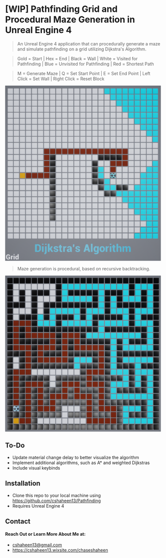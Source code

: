 # [WIP] Pathfinding Grid and Procedural Maze Generation in Unreal Engine 4
> An Unreal Engine 4 application that can procedurally generate a maze and simulate pathfinding on a grid utilizing Dijkstra's Algorithm. 

> Gold = Start | Hex = End | Black = Wall | White = Visited for Pathfinding | Blue = Unvisited for Pathfinding | Red = Shortest Path

> M = Generate Maze | Q = Set Start Point | E = Set End Point | Left Click = Set Wall | Right Click = Reset Block

![Dijkstras Example](DijkstrasExampleImage.PNG)

> Maze generation is procedural, based on recursive backtracking.

![Maze Example](ProceduralMazeGenerationAndPathfinding.PNG)

## To-Do
- Update material change delay to better visualize the algorithm
- Implement additional algorithms, such as A* and weighted Dijkstras
- Include visual keybinds 

## Installation
- Clone this repo to your local machine using https://github.com/cshaheen13/Pathfinding
- Requires Unreal Engine 4

## Contact
#### Reach Out or Learn More About Me at:
- cshaheen13@gmail.com
- https://cshaheen13.wixsite.com/chaseshaheen

